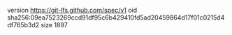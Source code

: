 version https://git-lfs.github.com/spec/v1
oid sha256:09ea7523269ccd91df95c6b429410fd5ad20459864d17f01c0215d4df765b3d2
size 1897
